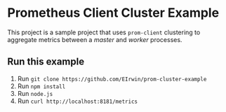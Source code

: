# Prometheus Client Cluster Example

This project is a sample project that uses `prom-client` clustering to aggregate metrics between a _master_ and _worker_ processes.

## Run this example
1. Run `git clone https://github.com/EIrwin/prom-cluster-example`
2. Run `npm install`
3. Run `node.js`
4. Run `curl http://localhost:8181/metrics`